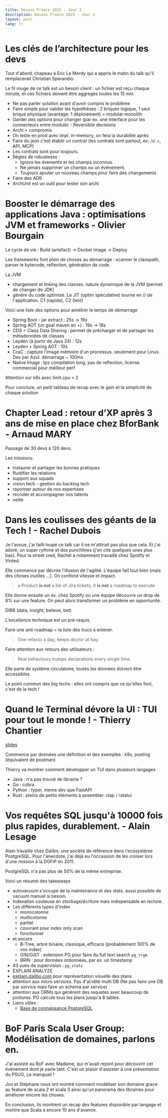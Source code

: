 ```yaml
---
title: Devoxx France 2025 - Jour 2
description: Devoxx France 2025 - Jour 2
layout: post
lang: fr
---
```

# Les clés de l’architecture pour les devs

Tout d'abord, chapeau à Eric Le Merdy qui a appris le matin du talk qu'il remplacerait Christian Sperandio.

Le fil rouge de ce talk est un besoin client : un fichier est reçu chaque
minute, et ces fichiers doivent être aggregés toutes les 15 min

- Ne pas parler solution avant d'avoir compris le problème
- Faire simple pour valider les hypothèses : 2 briques logique, 1 seul brique physique (avantage: 1 déploiement) = modular monolith
- Garder des options pour changer (par ex. une interface pour les connecteurs entre module) - Reversible decisions
- Archi = compromis
- On teste en prod avec impl. in-memory, on fera la durabilité après
- Faire du json c'est établir un contrat (les contrats sont partout, ex:`.h`/`.c`, API, MCP)
- Les contrats sont pour toujours.
- Règles de robustesse :
    - Ignore les évements et les champs inconnus.
    - Ne jamais supprimer un champs ou un événement.
    - Toujours ajouter un nouveau champs pour faire des changements
- Faire des ADR
- ArchUnit est un outil pour tester son archi

# Booster le démarrage des applications Java : optimisations JVM et frameworks - Olivier Bourgain

Le cycle de vie : Build (artefact) -> Docker image -> Deploy

Les frameworks font plein de choses au démarrage : scanner le classpath, parser le bytecode, reflection, génération de code.

La JVM
- chargement et linking des classes. nature dynamique de la JVM (permet de changer de JDK)
- génère du code optimisé. Le JIT (optim spéculative) tourne en // de l'application. C1 (rapide), C2 (lent)

Voici une liste des options pour amélirer le temps de démarrage

- Spring Boot - jar extract : 25s -> 19s
- Spring AOT (un goal maven en +) : 19s -> 18s
- CDS = Class Data Sharing : permet de précharger et de partager les métadonnées de classes
- Leyden (à partir de Java 24) : 12s
- Leyden + Spring AOT : 10s
- CraC : capture l'image mémoire d'un processus. seulement pour Linux. Dev par Azul. démarrage ~ 100ms
- Native Image : tps compilation long, pas de reflection, license commercial pour meilleur perf

Attention sur k8s avec limit.cpu < 2

Pour conclure, un petit tableau de recap avec le gain et la simplicité de chaque solution

# Chapter Lead : retour d’XP après 3 ans de mise en place chez BforBank - Arnaud MARY

Passage de 30 devs à 120 devs.

Les missions:
- instaurer et partager les bonnes pratiques
- fluidifier les relations
- support aux squads
- vision tech - gestion du backlog tech
- rayonner autour de nos expertises
- recruter et accompagner nos talents
- veille

# Dans les coulisses des géants de la Tech ! - Rachel Dubois

Je l'avoue, j'ai failli loupé ce talk car il ne m'attirait pas plus que cela. Et
j'ai adoré, un super rythme et des punchlines (j'en cite quelques unes plus
bas). Pour la street cred, Rachel a notamment travaillé chez Spotify et Vinted.

Elle commence par décrire l'illusion de l'agilité. L'équipe fait tout bien (mais des choses inutiles …). On confond vitesse et impact.

> a Product **is not** a list of Jira tickets, it **is not** a roadmap to execute

Elle donne ensuite un ex. chez Spotify où une équipe découvre un drop de 8% sur
une feature. On peut alors transformer un problème en opportunité.

DIBB (data, insight, believe, bet)

L'excellence technique est un pré-requis.

Faire une anti roadmap = la liste des trucs à enlever.

> One refacto a day, keeps doctor at bay.

Faire attention aux retours des utilisateurs :

> Real behaviours trumps declarations every single time.

Elle parle de système circulatoire, toutes les données doivent être accessibles.

Le point commun des big techs : elles ont compris que ce qu'elles font, c'est de la tech !

# Quand le Terminal dévore la UI : TUI pour tout le monde ! - Thierry Chantier

[slides](https://noti.st/titimoby/zKCPXc/quand-le-terminal-devore-la-ui-tui-pour-tout-le-monde)

Commence par données une définition et des exemples : k9s, posting (équivalent de postman)

Thierry va montrer comment développer un TUI dans plusieurs langages
- Java : n'a pas trouvé de librairie ?
- Go : cobra
- Python : typer, meme dev que FastAPI
- Rust : pleins de petits éléments à assembler. clap / ratatui

# Vos requêtes SQL jusqu'à 10000 fois plus rapides, durablement. - Alain Lesage

Alain travaille chez Dalibo, une société de référence dans l'ecosystème PostgreSQL.
Pour l'anecdote, j'ai déjà eu l'occassion de les croiser lors d'une mission à la DGFiP en 2011.

PostgreSQL n'a pas plus de 50% de la même entreprise.

Voici un résumé des takeaways

- autovacuum s'occupe de la maintenance et des stats. aussi possible de vacuum manuel si besoin.
- Indexation couteuse en stockage/écriture mais indispensable en lecture.
- Les différents types d'index
    - monocolonne
    - multicolonne
    - partiel
    - couvrant pour index only scan
    - fonctionnel
- et encore
    - B-Tree, arbre binaire, classique, efficace (probablement 100% de vos index)
    - GIN/GiST : extension PG pour faire du full text search `pg_trgm`
    - BRIN : pour données ordonnées, par ex. un timestamp
- 43 vues de supervision : `pg_stats`
- EXPLAIN ANALYZE
- [explain.dalibo.com](explain.dalibo.com) pour représentation visuelle des plans
- attention aux micro services. Pas d'acidité multi DB (Ne pas faire une DB par service mais faire un schema par service)
- attention aux ORMs qui génèrent des requetes avec beaucoup de jointures. PG calcule tous les plans jusqu'à 8 tables.
- Liens utiles :
    - [Base de connaissance PostgreSQL](https://kb.dalibo.com/)

# BoF Paris Scala User Group: Modélisation de domaines, parlons en.

J'ai assisté au BoF avec Madame, qui m'avait rejoint pour découvrir cet événement dont je parle tant.
C'est un plaisir d'assister à une présentation du PSUG, ça manquait !

Jon et Stéphane nous ont montré comment modéliser son domaine grace au feature
de scala 2 et scala 3 ainsi qu'un panorama des librairies pour améliorer encore
les choses.

En conclusion, ils montrent un recap des features disponible par langage et
montre que Scala a encore 10 ans d'avance.
